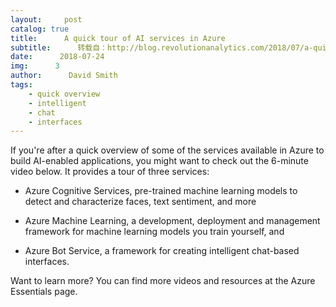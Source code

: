 ```yaml
---
layout:     post
catalog: true
title:      A quick tour of AI services in Azure
subtitle:      转载自：http://blog.revolutionanalytics.com/2018/07/a-quick-tour-of-ai-services-in-azure.html
date:      2018-07-24
img:      3
author:      David Smith
tags:
    - quick overview
    - intelligent
    - chat
    - interfaces
---
```


If you're after a quick overview of some of the services available in Azure to build AI-enabled applications, you might want to check out the 6-minute video below. It provides a tour of three services:

- Azure Cognitive Services, pre-trained machine learning models to detect and characterize faces, text sentiment, and more 

- Azure Machine Learning, a development, deployment and management framework for machine learning models you train yourself, and

- Azure Bot Service, a framework for creating intelligent chat-based interfaces.



Want to learn more? You can find more videos and resources at the Azure Essentials page.
